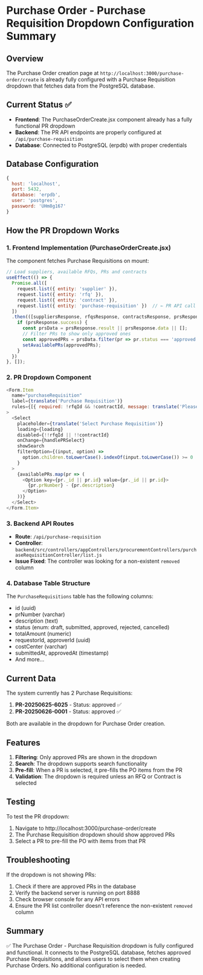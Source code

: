 # Purchase Order - Purchase Requisition Dropdown Configuration Summary

## Overview
The Purchase Order creation page at `http://localhost:3000/purchase-order/create` is already fully configured with a Purchase Requisition dropdown that fetches data from the PostgreSQL database.

## Current Status ✅
- **Frontend**: The PurchaseOrderCreate.jsx component already has a fully functional PR dropdown
- **Backend**: The PR API endpoints are properly configured at `/api/purchase-requisition`
- **Database**: Connected to PostgreSQL (erpdb) with proper credentials

## Database Configuration
```javascript
{
  host: 'localhost',
  port: 5432,
  database: 'erpdb',
  user: 'postgres',
  password: 'UHm8g167'
}
```

## How the PR Dropdown Works

### 1. Frontend Implementation (PurchaseOrderCreate.jsx)
The component fetches Purchase Requisitions on mount:
```javascript
// Load suppliers, available RFQs, PRs and contracts
useEffect(() => {
  Promise.all([
    request.list({ entity: 'supplier' }),
    request.list({ entity: 'rfq' }),
    request.list({ entity: 'contract' }),
    request.list({ entity: 'purchase-requisition' })  // ← PR API call
  ])
  .then(([suppliersResponse, rfqsResponse, contractsResponse, prsResponse]) => {
    if (prsResponse.success) {
      const prsData = prsResponse.result || prsResponse.data || [];
      // Filter PRs to show only approved ones
      const approvedPRs = prsData.filter(pr => pr.status === 'approved');
      setAvailablePRs(approvedPRs);
    }
  })
}, []);
```

### 2. PR Dropdown Component
```javascript
<Form.Item
  name="purchaseRequisition"
  label={translate('Purchase Requisition')}
  rules={[{ required: !rfqId && !contractId, message: translate('Please select a Purchase Requisition, RFQ, or Contract') }]}
>
  <Select
    placeholder={translate('Select Purchase Requisition')}
    loading={loading}
    disabled={!!rfqId || !!contractId}
    onChange={handlePRSelect}
    showSearch
    filterOption={(input, option) =>
      option.children.toLowerCase().indexOf(input.toLowerCase()) >= 0
    }
  >
    {availablePRs.map(pr => (
      <Option key={pr._id || pr.id} value={pr._id || pr.id}>
        {pr.prNumber} - {pr.description}
      </Option>
    ))}
  </Select>
</Form.Item>
```

### 3. Backend API Routes
- **Route**: `/api/purchase-requisition`
- **Controller**: `backend/src/controllers/appControllers/procurementControllers/purchaseRequisitionController/list.js`
- **Issue Fixed**: The controller was looking for a non-existent `removed` column

### 4. Database Table Structure
The `PurchaseRequisitions` table has the following columns:
- id (uuid)
- prNumber (varchar)
- description (text)
- status (enum: draft, submitted, approved, rejected, cancelled)
- totalAmount (numeric)
- requestorId, approverId (uuid)
- costCenter (varchar)
- submittedAt, approvedAt (timestamp)
- And more...

## Current Data
The system currently has 2 Purchase Requisitions:
1. **PR-20250625-6025** - Status: approved ✅
2. **PR-20250626-0001** - Status: approved ✅

Both are available in the dropdown for Purchase Order creation.

## Features
1. **Filtering**: Only approved PRs are shown in the dropdown
2. **Search**: The dropdown supports search functionality
3. **Pre-fill**: When a PR is selected, it pre-fills the PO items from the PR
4. **Validation**: The dropdown is required unless an RFQ or Contract is selected

## Testing
To test the PR dropdown:
1. Navigate to http://localhost:3000/purchase-order/create
2. The Purchase Requisition dropdown should show approved PRs
3. Select a PR to pre-fill the PO with items from that PR

## Troubleshooting
If the dropdown is not showing PRs:
1. Check if there are approved PRs in the database
2. Verify the backend server is running on port 8888
3. Check browser console for any API errors
4. Ensure the PR list controller doesn't reference the non-existent `removed` column

## Summary
✅ The Purchase Order - Purchase Requisition dropdown is fully configured and functional. It connects to the PostgreSQL database, fetches approved Purchase Requisitions, and allows users to select them when creating Purchase Orders. No additional configuration is needed.
